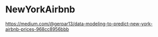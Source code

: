 # NewYorkAirbnb
https://medium.com/@gerpar13/data-modeling-to-predict-new-york-airbnb-prices-968cc8956bbb
